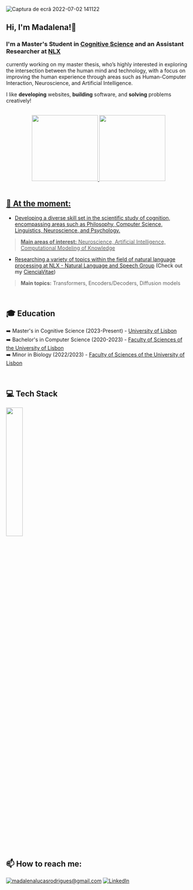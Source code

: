 <!-- Banner -->
<!-- ![banner](https://user-images.githubusercontent.com/108576457/177002304-8dbf7ce7-092a-45cc-b2b4-3cce5c49d3e6.png) -->
 ![Captura de ecrã 2022-07-02 141122](https://user-images.githubusercontent.com/108576457/177002329-d8d5690d-e811-4f1f-add8-3d1207a9036f.jpg) 
<!-- ![banner](https://github.com/Mad0cha/Mad0cha/assets/108576457/15337b7a-9dce-4f26-b68e-c1be0728a3a2) -->

<!-- Presentation -->
<h2>Hi, I'm Madalena!👋 </h2>

### I'm a Master's Student in [Cognitive Science](https://mcicog.edu.ciencias.ulisboa.pt/?lang=en) and an Assistant Researcher at [NLX](https://nlx.di.fc.ul.pt/)
currently working on my master thesis, who’s highly interested in exploring the intersection between the
human mind and technology, with a focus on improving the human experience through areas such
as Human-Computer Interaction, Neuroscience, and Artificial Intelligence.

<!-- `Master Student in Cognitive Science` -->

I like **developing** websites, **building** software, and **solving** problems creatively! <br> <br>



<div align="center">
  <a href="https://github.com/Mad0cha">
  <img height="180em" max-width="100%" src="https://github-readme-stats.vercel.app/api?username=Mad0cha&show_icons=true&theme=tokyonight&include_all_commits=true&count_private=true"/>
  <img height="180em" max-width="100%" src="https://github-readme-stats.vercel.app/api/top-langs/?username=Mad0cha&layout=compact&langs_count=7&theme=tokyonight"/>
</div>

<!-- <h2>📌 At the moment: </h2> 

<h3>University of Lisbon</h3>
<small>(Faculty of Medicine, Faculty of Psychology, Faculty of Sciences and School of Arts and Humanities)</small> 

- 1st year Master student in Cognitive Science -->
<br>

## 📌 At the moment:
- Developing a diverse skill set in the scientific study of cognition, encompassing areas such as Philosophy, Computer Science,
Linguistics, Neuroscience, and Psychology.
> **Main areas of interest:** Neuroscience, Artificial Intelligence, Computational Modeling of Knowledge

- Researching a variety of topics within the field of natural language processing at [NLX - Natural Language and Speech Group](https://nlx.di.fc.ul.pt/) (Check out my [CienciaVitae](https://www.cienciavitae.pt//pt/F611-7D61-9963))
> **Main topics:** Transformers, Encoders/Decoders, Diffusion models

<br>

## 🎓 Education
➡️ Master's in Cognitive Science (2023-Present) - [University of Lisbon](https://mcicog.edu.ciencias.ulisboa.pt/) <br>
➡️ Bachelor's in Computer Science (2020-2023) - [Faculty of Sciences of the University of Lisbon](https://fenix.ciencias.ulisboa.pt/degrees/tecnologias-de-informacao-564500436615450) <br>
➡️ Minor in Biology (2022/2023) - [Faculty of Sciences of the University of Lisbon](https://fenix.ciencias.ulisboa.pt/degrees/minor-em-biologia-564500436615390/descricao)

<br> 

## 💻 Tech Stack
<!--<h2>⌛ Previously: </h2>
<h3>Faculty of Sciences</h3>

- Bachelor degree in Information Technology

- Minor in Biology
<br>
<!-- End of Presentation -->
 
<!-- About me -->
<!-- <h2>⚡ Sobre mim:</h2>

Gosto de resolver problemas de forma criativa e procuro juntar as várias áreas do conhecimento sempre que possível na vida e nos estudos.

Acredito que a aliança entre as Ciências da Vida e as Tecnologias de Informação, contribuirão cada vez mais para a transformação digital da ciência como um todo, sendo o meu desejo nesta área, desenvolver interfaces, dispositivos e ferramentas de comunicação que o permitam fazer.

Tenho uma curiosidade geral para a vida e procuro sempre saber mais sobre todos os temas com que me deparo, dando o meu melhor em tudo e usando cada aprendizagem e experiência para me desenvolver e evoluir como ser humano. -->

 <!-- - HTML
- CSS
- JavaScript
- PHP
- Python
- Java
- SQL  -->
<p>
  <img width="30%" src="https://skillicons.dev/icons?i=html,css,js,php,py,java,mysql,git,r,octave&theme=light" />
</p>
<!--<img align="left" alt="HTML" width="30px" style="padding-right:10px;" src="https://cdn.jsdelivr.net/gh/devicons/devicon@latest/icons/html5/html5-original.svg"/>
<img align="left" alt="CSS" width="30px" style="padding-right:10px;" src="https://cdn.jsdelivr.net/gh/devicons/devicon@latest/icons/css3/css3-original.svg"/>
<img align="left" alt="JavaScript" width="30px" style="padding-right:10px;" src="https://cdn.jsdelivr.net/gh/devicons/devicon@latest/icons/javascript/javascript-original.svg"/>-->
       
<!-- End of About me -->

 <br>
 
<!-- Contacts -->
## 📫 How to reach me:
<!-- - Email institucional: fc55853@alunos.fc.ul.pt -->
<a href="mailto:madalenalucasrodrigues@gmail.com">![madalenalucasrodrigues@gmail.com](https://img.shields.io/badge/Gmail-D14836?style=for-the-badge&logo=gmail&logoColor=white)</a> 
<a href="">![LinkedIn](https://img.shields.io/badge/LinkedIn-0077B5?style=for-the-badge&logo=linkedin&logoColor=white)</a>
 
<!-- End of Contacts --> 
